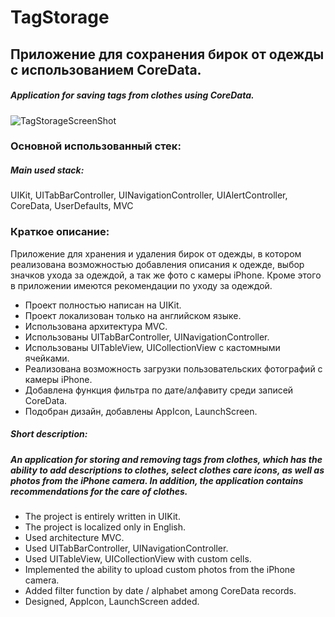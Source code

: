 # TagStorage
## Приложение для сохранения бирок от одежды с использованием CoreData.
##### Application for saving tags from clothes using CoreData.

![TagStorageScreenShot](https://downloader.disk.yandex.ru/preview/9c9cc55f39c72b6ffd306a0b6636b5c2595b39d9788ce5384514f9ba3e451426/61905d1d/VTwKJFn3Eytw1hlVJOb5JMq-pOzaTXC9lOlL5a9Ba8QMuAgYAImAH5fztaoTLWjsV30cES-8oGUMO7MN3-8Y8A%3D%3D?uid=0&filename=TagStorageScreenShots.png&disposition=inline&hash=&limit=0&content_type=image%2Fpng&owner_uid=0&tknv=v2&size=2048x2048 "TagStorage")

### Основной использованный стек:
##### Main used stack:

UIKit, UITabBarController, UINavigationController, UIAlertController, CoreData, UserDefaults, MVC

### Краткое описание:


Приложение для хранения и удаления бирок от одежды, в котором реализована возможностью добавления описания к одежде, выбор значков ухода за одеждой, а так же фото с камеры iPhone.
Кроме этого в приложении имеются рекомендации по уходу за одеждой.

- Проект полностью написан на UIKit.
- Проект локализован только на английском языке.
- Использована архитектура MVC.
- Использованы UITabBarController, UINavigationController.
- Использованы UITableView, UICollectionView с кастомными ячейками.
- Реализована возможность загрузки пользовательских фотографий с камеры iPhone.
- Добавлена функция фильтра по дате/алфавиту среди записей CoreData.
- Подобран дизайн, добавлены AppIcon, LaunchScreen.

##### Short description:
##### An application for storing and removing tags from clothes, which has the ability to add descriptions to clothes, select clothes care icons, as well as photos from the iPhone camera. In addition, the application contains recommendations for the care of clothes.

- The project is entirely written in UIKit.
- The project is localized only in English.
- Used architecture MVC.
- Used UITabBarController, UINavigationController.
- Used UITableView, UICollectionView with custom cells.
- Implemented the ability to upload custom photos from the iPhone camera.
- Added filter function by date / alphabet among CoreData records.
- Designed, AppIcon, LaunchScreen added.
